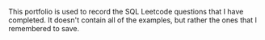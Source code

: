 This portfolio is used to record the SQL Leetcode questions that I have completed. It doesn't contain all of the examples, but rather the ones that I remembered to save.
